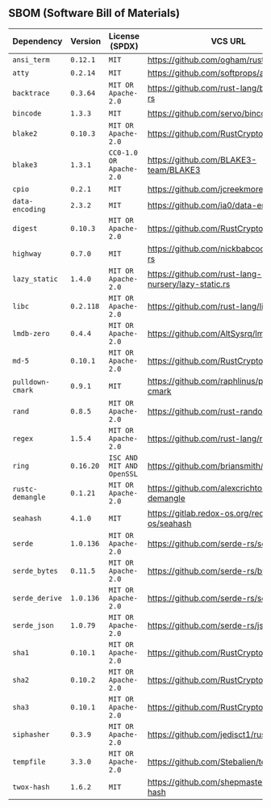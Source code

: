 
## SBOM (Software Bill of Materials)

| Dependency | Version | License (SPDX) | VCS URL |
| ---        | ---     | ---            | ---     |
| `ansi_term` | `0.12.1` | `MIT` | <https://github.com/ogham/rust-ansi-term> |
| `atty` | `0.2.14` | `MIT` | <https://github.com/softprops/atty> |
| `backtrace` | `0.3.64` | `MIT OR Apache-2.0` | <https://github.com/rust-lang/backtrace-rs> |
| `bincode` | `1.3.3` | `MIT` | <https://github.com/servo/bincode> |
| `blake2` | `0.10.3` | `MIT OR Apache-2.0` | <https://github.com/RustCrypto/hashes> |
| `blake3` | `1.3.1` | `CC0-1.0 OR Apache-2.0` | <https://github.com/BLAKE3-team/BLAKE3> |
| `cpio` | `0.2.1` | `MIT` | <https://github.com/jcreekmore/cpio-rs> |
| `data-encoding` | `2.3.2` | `MIT` | <https://github.com/ia0/data-encoding> |
| `digest` | `0.10.3` | `MIT OR Apache-2.0` | <https://github.com/RustCrypto/traits> |
| `highway` | `0.7.0` | `MIT` | <https://github.com/nickbabcock/highway-rs> |
| `lazy_static` | `1.4.0` | `MIT OR Apache-2.0` | <https://github.com/rust-lang-nursery/lazy-static.rs> |
| `libc` | `0.2.118` | `MIT OR Apache-2.0` | <https://github.com/rust-lang/libc> |
| `lmdb-zero` | `0.4.4` | `MIT OR Apache-2.0` | <https://github.com/AltSysrq/lmdb-zero> |
| `md-5` | `0.10.1` | `MIT OR Apache-2.0` | <https://github.com/RustCrypto/hashes> |
| `pulldown-cmark` | `0.9.1` | `MIT` | <https://github.com/raphlinus/pulldown-cmark> |
| `rand` | `0.8.5` | `MIT OR Apache-2.0` | <https://github.com/rust-random/rand> |
| `regex` | `1.5.4` | `MIT OR Apache-2.0` | <https://github.com/rust-lang/regex> |
| `ring` | `0.16.20` | `ISC AND MIT AND OpenSSL` | <https://github.com/briansmith/ring> |
| `rustc-demangle` | `0.1.21` | `MIT OR Apache-2.0` | <https://github.com/alexcrichton/rustc-demangle> |
| `seahash` | `4.1.0` | `MIT` | <https://gitlab.redox-os.org/redox-os/seahash> |
| `serde` | `1.0.136` | `MIT OR Apache-2.0` | <https://github.com/serde-rs/serde> |
| `serde_bytes` | `0.11.5` | `MIT OR Apache-2.0` | <https://github.com/serde-rs/bytes> |
| `serde_derive` | `1.0.136` | `MIT OR Apache-2.0` | <https://github.com/serde-rs/serde> |
| `serde_json` | `1.0.79` | `MIT OR Apache-2.0` | <https://github.com/serde-rs/json> |
| `sha1` | `0.10.1` | `MIT OR Apache-2.0` | <https://github.com/RustCrypto/hashes> |
| `sha2` | `0.10.2` | `MIT OR Apache-2.0` | <https://github.com/RustCrypto/hashes> |
| `sha3` | `0.10.1` | `MIT OR Apache-2.0` | <https://github.com/RustCrypto/hashes> |
| `siphasher` | `0.3.9` | `MIT OR Apache-2.0` | <https://github.com/jedisct1/rust-siphash> |
| `tempfile` | `3.3.0` | `MIT OR Apache-2.0` | <https://github.com/Stebalien/tempfile> |
| `twox-hash` | `1.6.2` | `MIT` | <https://github.com/shepmaster/twox-hash> |

